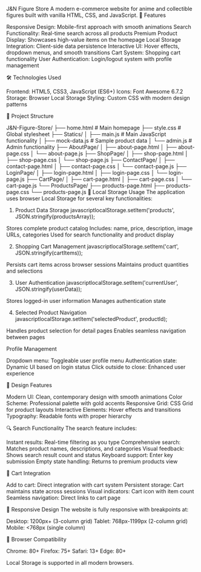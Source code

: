 J&N Figure Store
A modern e-commerce website for anime and collectible figures built with vanilla HTML, CSS, and JavaScript.
🚀 Features

Responsive Design: Mobile-first approach with smooth animations
Search Functionality: Real-time search across all products
Premium Product Display: Showcases high-value items on the homepage
Local Storage Integration: Client-side data persistence
Interactive UI: Hover effects, dropdown menus, and smooth transitions
Cart System: Shopping cart functionality
User Authentication: Login/logout system with profile management

🛠 Technologies Used

Frontend: HTML5, CSS3, JavaScript (ES6+)
Icons: Font Awesome 6.7.2
Storage: Browser Local Storage
Styling: Custom CSS with modern design patterns

📁 Project Structure

J&N-Figure-Store/
├── home.html                    # Main homepage
├── style.css                   # Global stylesheet
├── Statics/
│   ├── main.js                 # Main JavaScript functionality
│   ├── mock-data.js            # Sample product data
│   └── admin.js                # Admin functionality
├── AboutPage/
│   ├── about-page.html
│   ├── about-page.css
│   └── about-page.js
├── ShopPage/
│   ├── shop-page.html
│   ├── shop-page.css
│   └── shop-page.js
├── ContactPage/
│   ├── contact-page.html
│   ├── contact-page.css
│   └── contact-page.js
├── LoginPage/
│   ├── login-page.html
│   ├── login-page.css
│   └── login-page.js
├── CartPage/
│   ├── cart-page.html
│   ├── cart-page.css
│   └── cart-page.js
└── ProductsPage/
    ├── products-page.html
    ├── products-page.css
    └── products-page.js
💾 Local Storage Usage
The application uses browser Local Storage for several key functionalities:
1. Product Data Storage
javascriptlocalStorage.setItem('products', JSON.stringify(productsArray));

Stores complete product catalog
Includes: name, price, description, image URLs, categories
Used for search functionality and product display

2. Shopping Cart Management
javascriptlocalStorage.setItem('cart', JSON.stringify(cartItems));

Persists cart items across browser sessions
Maintains product quantities and selections

3. User Authentication
javascriptlocalStorage.setItem('currentUser', JSON.stringify(userData));

Stores logged-in user information
Manages authentication state

4. Selected Product Navigation
javascriptlocalStorage.setItem('selectedProduct', productId);

Handles product selection for detail pages
Enables seamless navigation between pages

Profile Management

Dropdown menu: Toggleable user profile menu
Authentication state: Dynamic UI based on login status
Click outside to close: Enhanced user experience

🎨 Design Features

Modern UI: Clean, contemporary design with smooth animations
Color Scheme: Professional palette with gold accents
Responsive Grid: CSS Grid for product layouts
Interactive Elements: Hover effects and transitions
Typography: Readable fonts with proper hierarchy

🔍 Search Functionality
The search feature includes:

Instant results: Real-time filtering as you type
Comprehensive search: Matches product names, descriptions, and categories
Visual feedback: Shows search result count and status
Keyboard support: Enter key submission
Empty state handling: Returns to premium products view

🛒 Cart Integration

Add to cart: Direct integration with cart system
Persistent storage: Cart maintains state across sessions
Visual indicators: Cart icon with item count
Seamless navigation: Direct links to cart page

📱 Responsive Design
The website is fully responsive with breakpoints at:

Desktop: 1200px+ (3-column grid)
Tablet: 768px-1199px (2-column grid)
Mobile: <768px (single column)

🚦 Browser Compatibility

Chrome: 80+
Firefox: 75+
Safari: 13+
Edge: 80+

Local Storage is supported in all modern browsers.